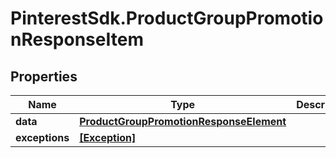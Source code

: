 # PinterestSdk.ProductGroupPromotionResponseItem

## Properties

Name | Type | Description | Notes
------------ | ------------- | ------------- | -------------
**data** | [**ProductGroupPromotionResponseElement**](ProductGroupPromotionResponseElement.md) |  | [optional] 
**exceptions** | [**[Exception]**](Exception.md) |  | [optional] 


